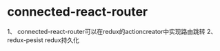 # connected-react-router
  
  1、 connected-react-router可以在redux的actioncreator中实现路由跳转
  2、 redux-pesist redux持久化

